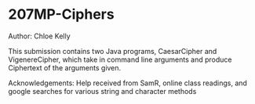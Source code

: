 # 207MP-Ciphers

Author: Chloe Kelly

This submission contains two Java programs, CaesarCipher and VigenereCipher, which take in command line arguments and produce Ciphertext of the arguments given.

Acknowledgements: Help received from SamR, online class readings, and google searches for various string and character methods